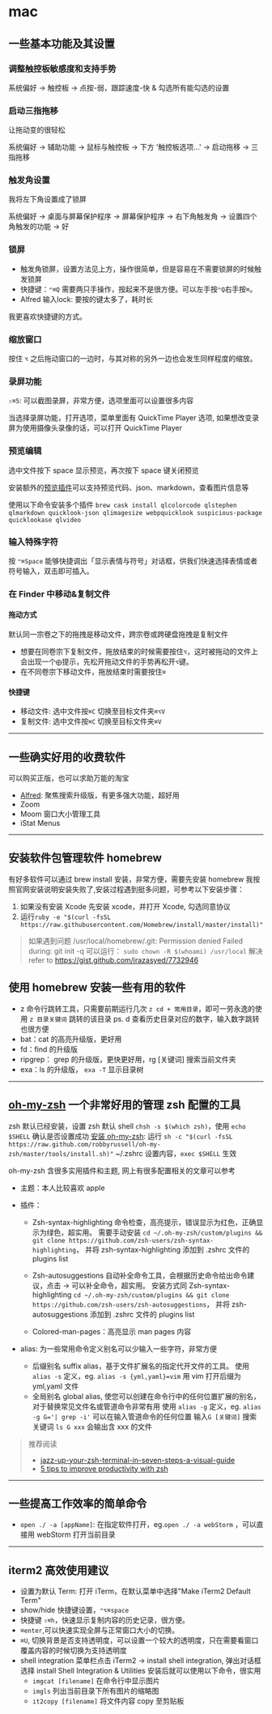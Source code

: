 # mac
## 一些基本功能及其设置
### 调整触控板敏感度和支持手势
  系统偏好 -> 触控板 -> 点按-弱，跟踪速度-快 & 勾选所有能勾选的设置
### 启动三指拖移
  让拖动变的很轻松

  系统偏好 -> 辅助功能 -> 鼠标与触控板 -> 下方 '触控板选项...' -> 启动拖移 -> 三指拖移
### 触发角设置
  我将左下角设置成了锁屏

  系统偏好 -> 桌面与屏幕保护程序 -> 屏幕保护程序 -> 右下角触发角 -> 设置四个角触发的功能 -> 好
### 锁屏
- 触发角锁屏，设置方法见上方，操作很简单，但是容易在不需要锁屏的时候触发锁屏
- 快捷键：`⌃⌘Q` 需要两只手操作，按起来不是很方便。可以左手按`⌃Q`右手按`⌘`。
- Alfred 输入lock: 要按的键太多了，耗时长

我更喜欢快捷键的方式。
### 缩放窗口
  按住 `⌥` 之后拖动窗口的一边时，与其对称的另外一边也会发生同样程度的缩放。
### 录屏功能
  `⇧⌘5`: 可以截图录屏，非常方便，选项里面可以设置很多内容

  当选择录屏功能，打开选项，菜单里面有 QuickTime Player 选项, 如果想改变录屏为使用摄像头录像的话，可以打开 QuickTime Player

### 预览编辑
  选中文件按下 space 显示预览，再次按下 space 键关闭预览

  安装额外的[预览插件](https://github.com/sindresorhus/quick-look-plugins)可以支持预览代码、json、markdown，查看图片信息等

  使用以下命令安装多个插件
  `brew cask install qlcolorcode qlstephen qlmarkdown quicklook-json qlimagesize webpquicklook suspicious-package quicklookase qlvideo`

### 输入特殊字符
按 `⌃⌘Space` 能够快捷调出「显示表情与符号」对话框，供我们快速选择表情或者符号输入，双击即可插入。
### 在 Finder 中移动&复制文件
#### 拖动方式
默认同一宗卷之下的拖拽是移动文件，跨宗卷或跨硬盘拖拽是复制文件
  - 想要在同卷宗下复制文件，拖放结束的时候需要按住`⌥`，这时被拖动的文件上会出现一个`⨁`提示，先松开拖动文件的手势再松开`⌥`键。
  - 在不同卷宗下移动文件，拖放结束时需要按住`⌘`
#### 快捷键
  - 移动文件: 选中文件按`⌘C` 切换至目标文件夹`⌘⌥V`
  - 复制文件: 选中文件按`⌘C` 切换至目标文件夹`⌘V`

***
## 一些确实好用的收费软件
可以购买正版，也可以求助万能的淘宝

- [Alfred](alfred.md): 聚焦搜索升级版，有更多强大功能，超好用
- Zoom
- Moom
  窗口大小管理工具
- iStat Menus

***

## 安装软件包管理软件 **homebrew**
有好多软件可以通过 brew install 安装，非常方便，需要先安装 homebrew
我按照官网安装说明安装失败了,安装过程遇到挺多问题，可参考以下安装步骤：
1. 如果没有安装 Xcode 先安装 xcode，并打开 Xcode, 勾选同意协议
2. 运行`ruby -e "$(curl -fsSL https://raw.githubusercontent.com/Homebrew/install/master/install)"`

>如果遇到问题 /usr/local/homebrew/.git: Permission denied Failed during: git init -q
可以运行： `sudo chown -R $(whoami) /usr/local` 解决
refer to https://gist.github.com/irazasyed/7732946



## 使用 homebrew 安装一些有用的软件
- z 命令行跳转工具，只需要前期运行几次 `z cd + 常用目录`，即可一劳永逸的使用 `z 目录关键词` 跳转的该目录
  ps. d 查看历史目录对应的数字，输入数字跳转也很方便
- bat：cat 的高亮升级版，更好用
- fd：find 的升级版
- ripgrep： grep 的升级版，更快更好用，rg [关键词] 搜索当前文件夹
- exa：ls 的升级版， `exa -T` 显示目录树

***

## **[oh-my-zsh](https://ohmyz.sh)** 一个非常好用的管理 zsh 配置的工具
zsh 默认已经安装，设置 zsh 默认 shell `chsh -s $(which zsh)`，使用 `echo $SHELL` 确认是否设置成功
[安装 oh-my-zsh](https://github.com/robbyrussell/oh-my-zsh/wiki/Installing-ZSH):
运行 `sh -c "$(curl -fsSL https://raw.github.com/robbyrussell/oh-my-zsh/master/tools/install.sh)"`
~/.zshrc 设置内容，`exec $SHELL` 生效

oh-my-zsh 含很多实用插件和主题, 网上有很多配置相关的文章可以参考
- 主题：本人比较喜欢 apple

- 插件：
  - Zsh-syntax-highlighting
    命令检查，高亮提示，错误显示为红色，正确显示为绿色，超实用。
    需要手动安装 `cd ~/.oh-my-zsh/custom/plugins && git clone https://github.com/zsh-users/zsh-syntax-highlighting`， 并将 zsh-syntax-highlighting 添加到 .zshrc 文件的 plugins list

  - Zsh-autosuggestions
    自动补全命令工具，会根据历史命令给出命令建议，点击 → 可以补全命令，超实用。
    安装方式同 Zsh-syntax-highlighting
    `cd ~/.oh-my-zsh/custom/plugins && git clone https://github.com/zsh-users/zsh-autosuggestions`， 并将 zsh-autosuggestions 添加到 .zshrc 文件的 plugins list
  - Colored-man-pages：高亮显示 man pages 内容
- alias: 为一些常用命令定义别名可以少输入一些字符，非常方便
  - 后缀别名 suffix alias，基于文件扩展名的指定代开文件的工具。
    使用 `alias -s` 定义，eg.
    `alias -s {yml,yaml}=vim`  用 vim 打开后缀为 yml,yaml 文件
  - 全局别名 global alias, 使您可以创建在命令行中的任何位置扩展的别名，对于替换常见文件名或管道命令非常有用
    使用 `alias -g` 定义，eg.
    `alias -g G='| grep -i'` 可以在输入管道命令的任何位置 输入`G [关键词]` 搜索关键词
    `ls G xxx` 会输出含 xxx 的文件



> 推荐阅读
>  - [jazz-up-your-zsh-terminal-in-seven-steps-a-visual-guide](https://www.freecodecamp.org/news/jazz-up-your-zsh-terminal-in-seven-steps-a-visual-guide-e81a8fd59a38/)
>  - [5 tips to improve productivity with zsh]( https://opensource.com/article/18/9/tips-productivity-zsh)

***

## 一些提高工作效率的简单命令

- `open ./ -a [appName]`: 在指定软件打开，eg.`open ./ -a webStorm` ，可以直接用 webStorm 打开当前目录

***

## iterm2 高效使用建议
- 设置为默认 Term: 打开 iTerm，在默认菜单中选择"Make iTerm2 Default Term"
- show/hide 快捷键设置，`⌃⌥⌘space`
- 快捷键 `⇧⌘h`，快速显示复制内容的历史记录，很方便。
- `⌘enter`,可以快速实现全屏与正常窗口大小的切换。
- `⌘U`, 切换背景是否支持透明度，可以设置一个较大的透明度，只在需要看窗口覆盖内容的时候切换为支持透明度
- shell integration
  菜单栏点击 iTerm2 -> install shell integration, 弹出对话框选择 install Shell Integration & Utilities
  安装后就可以使用以下命令，很实用
  - `imgcat [filename]`
    在命令行中显示图片
  - `imgls`
    列出当前目录下所有图片的缩略图
  - `it2copy [filename]`
    将文件内容 copy 至剪贴板
